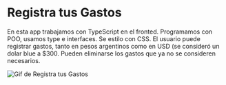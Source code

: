 # Registra tus Gastos
En esta app trabajamos con TypeScript en el fronted. Programamos con POO, usamos type e interfaces. Se estilo con CSS.
El usuario puede registrar gastos, tanto en pesos argentinos como en USD (se consideró un dolar blue a $300. Pueden eliminarse los gastos que ya no se consideren necesarios.

![Gif de Registra tus Gastos](./Registra-tus-Gastos.gif)